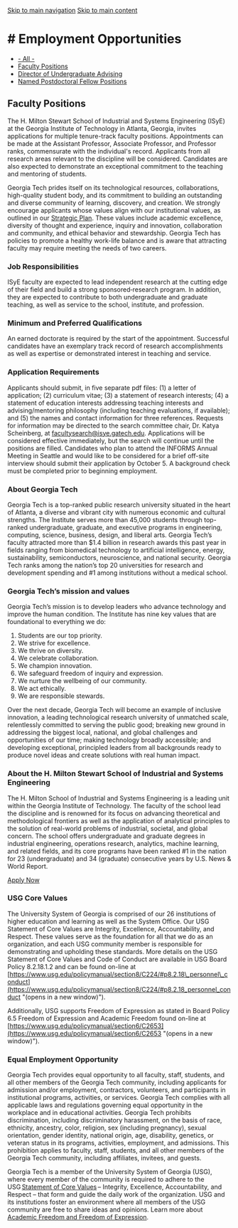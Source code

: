 [Skip to main navigation](https://www.isye.gatech.edu/isye-employment-opportunities?position=8205#main-navigation) [Skip to main content](https://www.isye.gatech.edu/isye-employment-opportunities?position=8205#main-content)

# \# Employment Opportunities

- [\- All -](https://www.isye.gatech.edu/isye-employment-opportunities?position=All)
- [Faculty Positions](https://www.isye.gatech.edu/isye-employment-opportunities)
- [Director of Undergraduate Advising](https://www.isye.gatech.edu/isye-employment-opportunities?position=8394)
- [Named Postdoctoral Fellow Positions](https://www.isye.gatech.edu/isye-employment-opportunities?position=8209)

## Faculty Positions

The H. Milton Stewart School of Industrial and Systems Engineering (ISyE) at the Georgia Institute of Technology in Atlanta, Georgia, invites applications for multiple tenure-track faculty positions. Appointments can be made at the Assistant Professor, Associate Professor, and Professor ranks, commensurate with the individual's record. Applicants from all research areas relevant to the discipline will be considered. Candidates are also expected to demonstrate an exceptional commitment to the teaching and mentoring of students.

Georgia Tech prides itself on its technological resources, collaborations, high-quality student body, and its commitment to building an outstanding and diverse community of learning, discovery, and creation. We strongly encourage applicants whose values align with our institutional values, as outlined in our [Strategic Plan](https://strategicplan.gatech.edu/values "(opens in a new window)"). These values include academic excellence, diversity of thought and experience, inquiry and innovation, collaboration and community, and ethical behavior and stewardship. Georgia Tech has policies to promote a healthy work-life balance and is aware that attracting faculty may require meeting the needs of two careers.

### Job Responsibilities

ISyE faculty are expected to lead independent research at the cutting edge of their field and build a strong sponsored‐research program. In addition, they are expected to contribute to both undergraduate and graduate teaching, as well as service to the school, institute, and profession.

### Minimum and Preferred Qualifications

An earned doctorate is required by the start of the appointment. Successful candidates have an exemplary track record of research accomplishments as well as expertise or demonstrated interest in teaching and service.

### Application Requirements

Applicants should submit, in five separate pdf files: (1) a letter of application; (2) curriculum vitae; (3) a statement of research interests; (4) a statement of education interests addressing teaching interests and advising/mentoring philosophy (including teaching evaluations, if available); and (5) the names and contact information for three references. Requests for information may be directed to the search committee chair, Dr. Katya Scheinberg, at [facultysearch@isye.gatech.edu](mailto:facultysearch@isye.gatech.edu). Applications will be considered effective immediately, but the search will continue until the positions are filled. Candidates who plan to attend the INFORMS Annual Meeting in Seattle and would like to be considered for a brief off-site interview should submit their application by October 5. A background check must be completed prior to beginning employment.

### About Georgia Tech

Georgia Tech is a top-ranked public research university situated in the heart of Atlanta, a diverse and vibrant city with numerous economic and cultural strengths. The Institute serves more than 45,000 students through top-ranked undergraduate, graduate, and executive programs in engineering, computing, science, business, design, and liberal arts. Georgia Tech’s faculty attracted more than $1.4 billion in research awards this past year in fields ranging from biomedical technology to artificial intelligence, energy, sustainability, semiconductors, neuroscience, and national security. Georgia Tech ranks among the nation’s top 20 universities for research and development spending and #1 among institutions without a medical school.

### Georgia Tech’s mission and values

Georgia Tech’s mission is to develop leaders who advance technology and improve the human condition. The Institute has nine key values that are foundational to everything we do:

1. Students are our top priority.
2. We strive for excellence.
3. We thrive on diversity.
4. We celebrate collaboration.
5. We champion innovation.
6. We safeguard freedom of inquiry and expression.
7. We nurture the wellbeing of our community.
8. We act ethically.
9. We are responsible stewards.

Over the next decade, Georgia Tech will become an example of inclusive innovation, a leading technological research university of unmatched scale, relentlessly committed to serving the public good; breaking new ground in addressing the biggest local, national, and global challenges and opportunities of our time; making technology broadly accessible; and developing exceptional, principled leaders from all backgrounds ready to produce novel ideas and create solutions with real human impact.

### About the H. Milton Stewart School of Industrial and Systems Engineering

The H. Milton School of Industrial and Systems Engineering is a leading unit within the Georgia Institute of Technology. The faculty of the school lead the discipline and is renowned for its focus on advancing theoretical and methodological frontiers as well as the application of analytical principles to the solution of real-world problems of industrial, societal, and global concern. The school offers undergraduate and graduate degrees in industrial engineering, operations research, analytics, machine learning, and related fields, and its core programs have been ranked #1 in the nation for 23 (undergraduate) and 34 (graduate) consecutive years by U.S. News & World Report.

[Apply Now](https://careers.hprod.onehcm.usg.edu/psp/careers/CAREERS/HRMS/c/HRS_HRAM_FL.HRS_CG_SEARCH_FL.GBL?Page=HRS_APP_JBPST_FL&Action=U&FOCUS=Applicant&SiteId=03000&JobOpeningId=276504&PostingSeq=1 "(opens in a new window)")

### USG Core Values

The University System of Georgia is comprised of our 26 institutions of higher education and learning as well as the System Office. Our USG Statement of Core Values are Integrity, Excellence, Accountability, and Respect. These values serve as the foundation for all that we do as an organization, and each USG community member is responsible for demonstrating and upholding these standards. More details on the USG Statement of Core Values and Code of Conduct are available in USG Board Policy 8.2.18.1.2 and can be found on-line at [https://www.usg.edu/policymanual/section8/C224/#p8.2.18\_personnel\_conduct](https://www.usg.edu/policymanual/section8/C224/#p8.2.18_personnel_conduct "(opens in a new window)").

Additionally, USG supports Freedom of Expression as stated in Board Policy 6.5 Freedom of Expression and Academic Freedom found on-line at [https://www.usg.edu/policymanual/section6/C2653](https://www.usg.edu/policymanual/section6/C2653 "(opens in a new window)").

### Equal Employment Opportunity

Georgia Tech provides equal opportunity to all faculty, staff, students, and all other members of the Georgia Tech community, including applicants for admission and/or employment, contractors, volunteers, and participants in institutional programs, activities, or services. Georgia Tech complies with all applicable laws and regulations governing equal opportunity in the workplace and in educational activities. Georgia Tech prohibits discrimination, including discriminatory harassment, on the basis of race, ethnicity, ancestry, color, religion, sex (including pregnancy), sexual orientation, gender identity, national origin, age, disability, genetics, or veteran status in its programs, activities, employment, and admissions. This prohibition applies to faculty, staff, students, and all other members of the Georgia Tech community, including affiliates, invitees, and guests.

Georgia Tech is a member of the University System of Georgia (USG), where every member of the community is required to adhere to the USG [Statement of Core Values](https://www.usg.edu/policymanual/section8/C224/ "(opens in a new window)") – Integrity, Excellence, Accountability, and Respect – that form and guide the daily work of the organization. USG and its institutions foster an environment where all members of the USG community are free to share ideas and opinions. Learn more about [Academic Freedom and Freedom of Expression](https://provost.gatech.edu/academic-freedom-and-freedom-expression "(opens in a new window)").